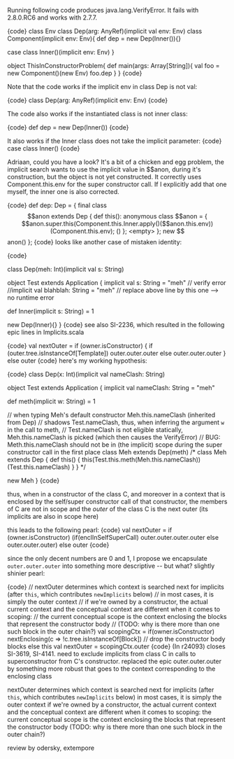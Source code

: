 Running following code produces java.lang.VerifyError. It fails with 2.8.0.RC6 and works with 2.7.7.

{code}
class Env
class Dep(arg: AnyRef)(implicit val env: Env)
class Component(implicit env: Env){
  def dep = new Dep(Inner()){}

  case class Inner()(implicit env: Env)
}

object ThisInConstructorProblem{
  def main(args: Array[String]){
    val foo = new Component()(new Env)
    foo.dep
  }
}
{code}

Note that the code works if the implicit env in class Dep is not val:

{code}
class Dep(arg: AnyRef)(implicit env: Env)
{code}

The code also works if the instantiated class is not inner class:

{code}
  def dep = new Dep(Inner())
{code}

It also works if the Inner class does not take the implicit parameter:
{code}
  case class Inner()
{code}


Adriaan, could you have a look? It's a bit of a chicken and egg problem, the implicit search wants to use the implicit value in $$anon, during it's construction, but the object is not yet constructed. It correctly uses Component.this.env for the super constructor call. If I explicitly add that one myself, the inner one is also corrected.

{code}
def dep: Dep = {
      final class $$anon extends Dep {
        def this(): anonymous class $$anon = {
          $$anon.super.this(Component.this.Inner.apply()($$anon.this.env))(Component.this.env);
          ()
        };
        <empty>
      };
      new $$anon()
    };
{code}
looks like another case of mistaken identity:

{code}

class Dep(meh: Int)(implicit val s: String)

object Test extends Application {
  implicit val s: String = "meh" // verify error
  //implicit val blahblah: String = "meh" // replace above line by this one --> no runtime error
  
  def Inner(implicit s: String) = 1

  new Dep(Inner){}
}
{code}
see also SI-2236, which resulted in the following epic lines in Implicits.scala

{code}
       val nextOuter = 
         if (owner.isConstructor) {
           if (outer.tree.isInstanceOf[Template]) outer.outer.outer
           else outer.outer.outer
         } else outer
{code}
here's my working hypothesis:

{code}
class Dep(x: Int)(implicit val nameClash: String)

object Test extends Application {
  implicit val nameClash: String = "meh"

  def meth(implicit w: String) = 1

  // when typing Meh's default constructor Meh.this.nameClash (inherited from Dep)
  // shadows Test.nameClash, thus, when inferring the argument `w` in the call to meth,
  // Test.nameClash is not eligible statically, Meh.this.nameClash is picked (which then causes the VerifyError)
  // BUG: Meth.this.nameClash should not be in (the implicit) scope during the super constructor call in the first place
  class Meh extends Dep(meth) 
  /*
    class Meh extends Dep {
      def this() {
        this(Test.this.meth(Meh.this.nameClash))(Test.this.nameClash)
      }
    }
  */
  
  new Meh
}
{code}

thus, when in a constructor of the class C, and moreover in a context that is enclosed by the self/super constructor call of that constructor,  the members of C are not in scope and the *outer* of the class C is the next outer (its implicits are also in scope here)

this leads to the following pearl:
{code}
val nextOuter = if (owner.isConstructor) (if(enclInSelfSuperCall) outer.outer.outer.outer else outer.outer.outer) else outer
{code}

since the only decent numbers are 0 and 1, I propose we encapsulate `outer.outer.outer` into something more descriptive -- but what?
slightly shinier pearl:

{code}
      // nextOuter determines which context is searched next for implicits (after `this`, which contributes `newImplicits` below)
      // in most cases, it is simply the outer context
      // if we're owned by a constructor, the actual current context and the conceptual context are different when it comes to scoping:
      // the current conceptual scope is the context enclosing the blocks that represent the constructor body
      // (TODO: why is there more than one such block in the outer chain?)
      val scopingCtx =
        if(owner.isConstructor) nextEnclosing(c => !c.tree.isInstanceOf[Block]) // drop the constructor body blocks
        else this
      val nextOuter = scopingCtx.outer
{code}
(In r24093) closes SI-3619, SI-4141. need to exclude implicits from class C in calls to superconstructor from C's constructor.
replaced the epic outer.outer.outer by something more robust that goes to the context corresponding to the enclosing class

nextOuter determines which context is searched next for implicits (after `this`, which contributes `newImplicits` below)
in most cases, it is simply the outer context
if we're owned by a constructor, the actual current context and the conceptual context are different when it comes to scoping:
the current conceptual scope is the context enclosing the blocks that represent the constructor body
(TODO: why is there more than one such block in the outer chain?)

review by odersky, extempore
